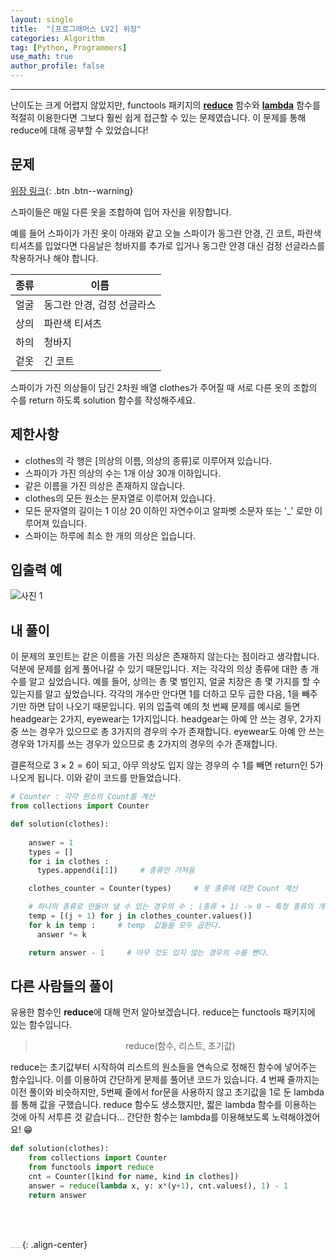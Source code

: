 ```yaml
---
layout: single
title:  "[프로그래머스 LV2] 위장"
categories: Algorithm
tag: [Python, Programmers]
use_math: true
author_profile: false
---
```

-----
난이도는 크게 어렵지 않았지만, functools 패키지의 <u><b>reduce</b></u> 함수와 <u><b>lambda</b></u> 함수를 적절히 이용한다면 그보다 훨씬 쉽게 접근할 수 있는 문제였습니다. 이 문제를 통해 reduce에 대해 공부할 수 있었습니다!

## 문제

[위장 링크](https://school.programmers.co.kr/learn/courses/30/lessons/42578){: .btn .btn--warning}
<br>

스파이들은 매일 다른 옷을 조합하여 입어 자신을 위장합니다.

예를 들어 스파이가 가진 옷이 아래와 같고 오늘 스파이가 동그란 안경, 긴 코트, 파란색 티셔츠를 입었다면 다음날은 청바지를 추가로 입거나 동그란 안경 대신 검정 선글라스를 착용하거나 해야 합니다.

| 종류 | 이름                       |
| ---- | -------------------------- |
| 얼굴 | 동그란 안경, 검정 선글라스 |
| 상의 | 파란색 티셔츠              |
| 하의 | 청바지                     |
| 겉옷 | 긴 코트                    |

스파이가 가진 의상들이 담긴 2차원 배열 clothes가 주어질 때 서로 다른 옷의 조합의 수를 return 하도록 solution 함수를 작성해주세요.



## 제한사항

- clothes의 각 행은 [의상의 이름, 의상의 종류]로 이루어져 있습니다.
- 스파이가 가진 의상의 수는 1개 이상 30개 이하입니다.
- 같은 이름을 가진 의상은 존재하지 않습니다.
- clothes의 모든 원소는 문자열로 이루어져 있습니다.
- 모든 문자열의 길이는 1 이상 20 이하인 자연수이고 알파벳 소문자 또는 '_' 로만 이루어져 있습니다.
- 스파이는 하루에 최소 한 개의 의상은 입습니다.

## 입출력 예

![사진 1](https://user-images.githubusercontent.com/37182279/220330935-827022c1-0cac-4728-918f-2dbe75372672.PNG)

## 내 풀이

이 문제의 포인트는 같은 이름을 가진 의상은 존재하지 않는다는 점이라고 생각합니다. 덕분에 문제를 쉽게 풀어나갈 수 있기 때문입니다. 저는 각각의 의상 종류에 대한 총 개수를 알고 싶었습니다. 예를 들어, 상의는 총 몇 벌인지, 얼굴 치장은 총 몇 가지를 할 수 있는지를 알고 싶었습니다. 각각의 개수만 안다면 1를 더하고 모두 곱한 다음, 1을 빼주기만 하면 답이 나오기 때문입니다. 위의 입출력 예의 첫 번째 문제를 예시로 들면 headgear는 2가지, eyewear는 1가지입니다. headgear는 아예 안 쓰는 경우, 2가지 중 쓰는 경우가 있으므로 총 3가지의 경우의 수가 존재합니다. eyewear도 아예 안 쓰는 경우와 1가지를 쓰는 경우가 있으므로 총 2가지의 경우의 수가 존재합니다.

결론적으로 $3 \times 2 = 6$이 되고, 아무 의상도 입지 않는 경우의 수 1를 빼면 return인 5가 나오게 됩니다. 이와 같이 코드를 만들었습니다.

```python
# Counter : 각각 원소의 Count를 계산
from collections import Counter

def solution(clothes):
  
    answer = 1
    types = []
    for i in clothes :
      types.append(i[1])     # 종류만 가져옴

    clothes_counter = Counter(types)     # 옷 종류에 대한 Count 계산

    # 하나의 종류로 만들어 낼 수 있는 경우의 수 : (종류 + 1) -> 0 ~ 특정 종류의 개수
    temp = [(j + 1) for j in clothes_counter.values()]     
    for k in temp :     # temp  값들을 모두 곱한다.
      answer *= k

    return answer - 1     # 아무 것도 입지 않는 경우의 수를 뺀다.
```

## 다른 사람들의 풀이

유용한 함수인 <b>reduce</b>에 대해 먼저 알아보겠습니다. reduce는 functools 패키지에 있는 함수입니다.

> <p style = "text-align:center;">reduce(함수, 리스트, 초기값)</p>

reduce는 초기값부터 시작하여 리스트의 원소들을 연속으로 정해진 함수에 넣어주는 함수입니다. 이를 이용하여 간단하게 문제를 풀어낸 코드가 있습니다. 4 번째 줄까지는 이전 풀이와 비슷하지만, 5번째 줄에서 for문을 사용하지 않고 초기값을 1로 둔 lambda를 통해 값을 구했습니다. reduce 함수도 생소했지만, 짧은 lambda 함수를 이용하는 것에 아직 서투른 것 같습니다... 간단한 함수는 lambda를 이용해보도록 노력해야겠어요! 😁

```python
def solution(clothes):
    from collections import Counter
    from functools import reduce
    cnt = Counter([kind for name, kind in clothes])
    answer = reduce(lambda x, y: x*(y+1), cnt.values(), 1) - 1
    return answer
```

<br>

<br>

<img src="https://user-images.githubusercontent.com/37182279/216820587-4617a62e-0565-47f1-9ead-f4cd367572a1.png" alt="DATA_100%_LOGO_LIGHT" style="zoom:10%">{: .align-center}

<br>

<br>



